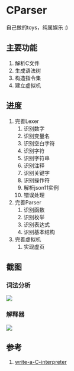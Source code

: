 # CParser

自己做的toys，纯属娱乐 :)

## 主要功能

1. 解析C文件
2. 生成语法树
3. 构造指令集
4. 建立虚拟机

## 进度

1. 完善Lexer
   1. 识别数字
   2. 识别变量名
   3. 识别空白字符
   4. 识别字符
   5. 识别字符串
   6. 识别注释
   7. 识别关键字
   8. 识别操作符
   9. 解析json11实例
   10. 错误处理
2. 完善Parser
   1. 识别函数
   2. 识别枚举
   3. 识别表达式
   4. 识别基本结构
3. 完善虚拟机
   1. 实现虚页

## 截图

### 词法分析

![](https://pic4.zhimg.com/v2-12fcbe73a8340d20a9488ae0228ff11f.png)

### 解释器

![](https://pic1.zhimg.com/v2-855b2e604a19e44a9f0f52e2a0eca010_r.png)

## 参考

1. [write-a-C-interpreter](https://github.com/lotabout/write-a-C-interpreter)
